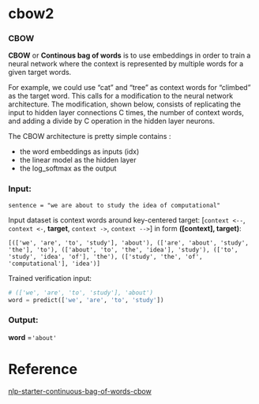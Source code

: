 # cbow2
### CBOW

**CBOW** or **Continous bag of words** is to use embeddings in order to train a neural network where the context is represented by multiple words for a given target words.

For example, we could use “cat” and “tree” as context words for “climbed” as the target word.
This calls for a modification to the neural network architecture.
The modification, shown below, consists of replicating the input to hidden layer connections C times, the number of context words, and adding a divide by C operation in the hidden layer neurons.

The CBOW architecture is pretty simple contains :

- the word embeddings as inputs (idx)
- the linear model as the hidden layer
- the log_softmax as the output

### Input:
```
sentence = "we are about to study the idea of computational"
```
Input dataset is context words around key-centered target: [`context <--`, `context <-`, **target**, `context ->`, `context -->`] in form **([context], target)**:
```
[(['we', 'are', 'to', 'study'], 'about'), (['are', 'about', 'study', 'the'], 'to'), (['about', 'to', 'the', 'idea'], 'study'), (['to', 'study', 'idea', 'of'], 'the'), (['study', 'the', 'of', 'computational'], 'idea')]
```

Trained verification input: 
```python
# (['we', 'are', 'to', 'study'], 'about')
word = predict(['we', 'are', 'to', 'study'])
```

### Output: 
**word** =`'about'`

# Reference

[nlp-starter-continuous-bag-of-words-cbow](https://www.kaggle.com/code/alincijov/nlp-starter-continuous-bag-of-words-cbow)
